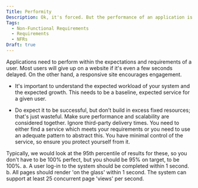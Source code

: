 ```yaml
---
Title: Performity
Description: Ok, it's forced. But the performance of an application is critical to how well it performs the jobs a user needs to do.
Tags:
  - Non-Functional Requirements
  - Requirements
  - NFRs
Draft: true
---
```


Applications need to perform within the expectations and requirements of a user. Most users will give up on a website if it's even a few seconds delayed. On the other hand, a responsive site encourages engagement.

* It's important to understand the expected workload of your system and the expected growth. This needs to be a baseline, expected service for a given user.

* Do expect it to be successful, but don’t build in excess fixed resources; that's just wasteful. Make sure performance and scalability are considered together.
Ignore third-party delivery times. You need to either find a service which meets your requirements or you need to use an adequate pattern to abstract this. You have minimal control of the service, so ensure you protect yourself from it.

Typically, we would look at the 95th percentile of results for these, so you don't have to be 100% perfect, but you should be 95% on target, to be 100%.
    a. A user log-in to the system should be completed within 1 second.
    b. All pages should render 'on the glass' within 1 second.
The system can support at least 25 concurrent page 'views' per second.
